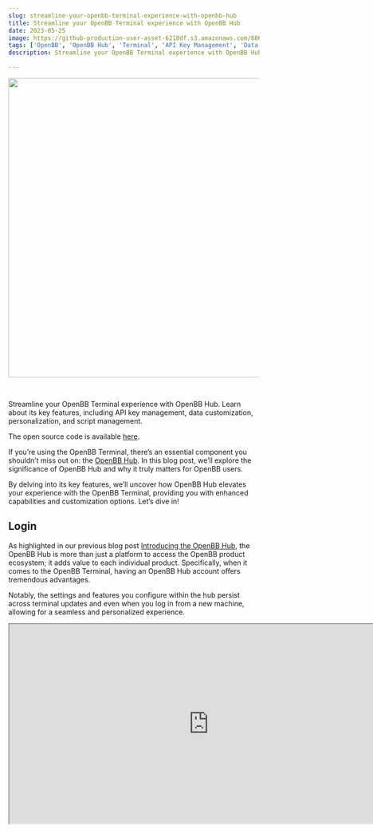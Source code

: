 ```yaml
---
slug: streamline-your-openbb-terminal-experience-with-openbb-hub
title: Streamline your OpenBB Terminal experience with OpenBB Hub
date: 2023-05-25
image: https://github-production-user-asset-6210df.s3.amazonaws.com/88618738/280555078-abca5151-99f4-4c07-860f-6de8be85125c.png
tags: ['OpenBB', 'OpenBB Hub', 'Terminal', 'API Key Management', 'Data Customization', 'Personalization', 'Script Management']
description: Streamline your OpenBB Terminal experience with OpenBB Hub. Learn about its key features, including API key management, data customization, personalization, and script management.

---
```


<p align="center">
    <img width="600" src="https://github-production-user-asset-6210df.s3.amazonaws.com/88618738/280555078-abca5151-99f4-4c07-860f-6de8be85125c.png"/>
</p>

<br />

Streamline your OpenBB Terminal experience with OpenBB Hub. Learn about its key features, including API key management, data customization, personalization, and script management.

The open source code is available [here](https://github.com/openbb-finance/OpenBBTerminal).

<!-- truncate -->

<div style={{borderTop: '1px solid #21af90', margin: '1.5em 0'}} />

If you’re using the OpenBB Terminal, there’s an essential component you shouldn’t miss out on: the [OpenBB Hub](https://my.openbb.co/). In this blog post, we’ll explore the significance of OpenBB Hub and why it truly matters for OpenBB users.

By delving into its key features, we’ll uncover how OpenBB Hub elevates your experience with the OpenBB Terminal, providing you with enhanced capabilities and customization options. Let’s dive in!

## Login

As highlighted in our previous blog post [Introducing the OpenBB Hub](https://openbb.co/blog/introducing-the-openbb-hub), the OpenBB Hub is more than just a platform to access the OpenBB product ecosystem; it adds value to each individual product. Specifically, when it comes to the OpenBB Terminal, having an OpenBB Hub account offers tremendous advantages.

Notably, the settings and features you configure within the hub persist across terminal updates and even when you log in from a new machine, allowing for a seamless and personalized experience.

<div className="flex place-items-center justify-center items-center rounded-sm mx-auto">
    <iframe
        src="https://www.youtube.com/embed/HNEZ6h2K9C4?si=qD9OmbHo9SGEkUM5"
        width="800"
        height="400"
    />
</div>

## Streamlining API key management

A common question we receive is about the source of our data. OpenBB doesn’t own any data; instead, we enable users to access data from various vendors by signing up for plans on their respective websites. This approach allows us to focus on platform development and data standardization while giving users the freedom to pay for the high-quality datasets they desire.

Previously, managing API keys was only accessible through the terminal CLI, which could be suboptimal. To alleviate this, we introduced the capability to manage API keys directly from a web page, reducing friction and putting the focus back on what matters most: access to data.

<div className="flex place-items-center justify-center items-center rounded-sm mx-auto">
    <iframe
        src="https://www.youtube.com/embed/IrHMEuWQiiQ?si=usaVWmOOWRPqEakq"
        width="800"
        height="400"
    />
</div>

## Enhanced data customization

With OpenBB Hub, you have the power to set default data sources, enabling you to choose the data vendor that aligns best with your needs for each command within the terminal. This flexibility empowers you to curate your preferred data sources, providing a tailored experience that optimizes your decision-making process.

## Infuse personal style into your terminal

OpenBB Hub lets you personalize your terminal by customizing its colors to your liking. From the command line interface menu to interactive tables and even charting colors, you have the freedom to create your own custom color scheme. Whether you prefer soothing pastel shades or bold neon colors, the choice is yours.

This feature not only adds a touch of personalization but also ensures a comfortable and visually pleasing experience, reducing eye strain during extended usage. Say goodbye to the standard white background and say hello to a terminal that reflects your unique style.

## Effortless routine scripts management

We’ve noticed a growing trend among our users: the development and adoption of routine scripts. These .openbb files contain OpenBB commands and allow users to save their investment research workflows, as well as share them with others.

While OpenBB Hub provides access to pre-defined scripts developed by our team, which have been extensively used in academia, it also allows you to manage your own scripts. In the near future, we will introduce a community scripts page, fostering script sharing and discussions on individual use cases.

<div className="flex place-items-center justify-center items-center rounded-sm mx-auto">
    <iframe
        src="https://www.youtube.com/embed/S0PIl8qEBCo?si=Lc4u2bG_NRWNhRhf"
        width="800"
        height="400"
    />
</div>

## Final thoughts

The OpenBB Hub has become the central platform where we closely engage with the community, continuously striving to add value to your experience when utilizing our suite of products. We encourage you to share your feedback and ideas with us to help shape the future of OpenBB.

Join the OpenBB Hub today, and spread the word among your peers, so we can grow together and create an even more vibrant community.

Check out the OpenBB Hub user metrics [here](https://openbb.co/company/open?type=hub), and if you missed our recent webinar, you can catch up on all the exciting new features in the video below.

<div className="flex place-items-center justify-center items-center rounded-sm mx-auto">
    <iframe
        src="https://www.youtube.com/embed/_4dQs_q_Jtk?si=Wqu2vi2EWUww3gfK"
        width="800"
        height="400"
    />
</div>

<br />

With the [OpenBB Hub](https://my.openbb.co/), you unlock a world of possibilities.
